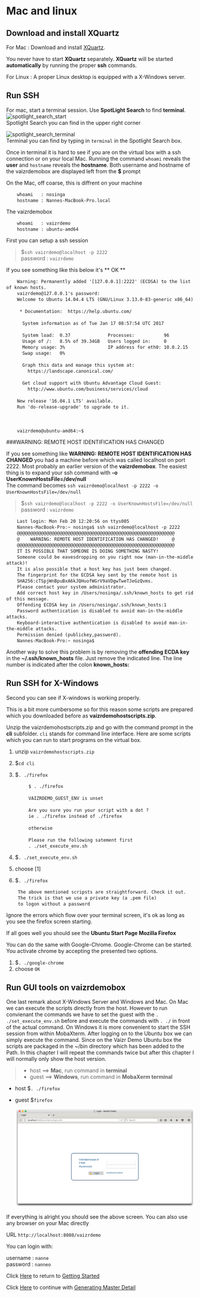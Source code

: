 # Mac and linux

## Download and install XQuartz

For Mac : Download and install <a href='https://www.xquartz.org/' target='_blank'>XQuartz</a>.  

You never have to start **XQuartz** separately. **XQuartz** will be started **automatically** by running the proper **ssh** commands.  

For Linux : A proper Linux desktop is equipped with a X-Windows server.

## Run SSH

For mac, start a terminal session. Use **SpotLight Search** to find **terminal**. 
![spotlight_search_start](./../../images/spotlight_search_start.png)  
Spotlight Search you can find in the upper right corner  


![spotlight_search_terminal](./../../images/spotlight_search_terminal.png)  
Terminal you can find by typing in `terminal` in the Spotlight Search box.

Once in terminal it is hard to see if you are on the virtual box with a ssh connection or on your local Mac. Running the command `whoami` reveals the **user** and `hostname` reveals the **hostname**. Both username and hostname of the vaizrdemobox are displayed left from the **$** prompt 

On the Mac, off coarse, this is diffrent on your machine

        whoami   : nosinga
        hostname : Nannes-MacBook-Pro.local

The vaizrdemobox

        whoami   : vaizrdemo
        hostname : ubuntu-amd64

First you can setup a ssh session  
> $`ssh vaizrdemo@localhost -p 2222`  
> password : `vaizrdemo`

If you see something like this below it's ** OK **

        Warning: Permanently added '[127.0.0.1]:2222' (ECDSA) to the list of known hosts.
        vaizrdemo@127.0.0.1's password:
        Welcome to Ubuntu 14.04.4 LTS (GNU/Linux 3.13.0-83-generic x86_64)

         * Documentation:  https://help.ubuntu.com/

          System information as of Tue Jan 17 08:57:54 UTC 2017

          System load:  0.37              Processes:           96
          Usage of /:   8.5% of 39.34GB   Users logged in:     0
          Memory usage: 3%                IP address for eth0: 10.0.2.15
          Swap usage:   0%

          Graph this data and manage this system at:
            https://landscape.canonical.com/

          Get cloud support with Ubuntu Advantage Cloud Guest:
            http://www.ubuntu.com/business/services/cloud

        New release '16.04.1 LTS' available.
        Run 'do-release-upgrade' to upgrade to it.



        vaizrdemo@ubuntu-amd64:~$

###WARNING: REMOTE HOST IDENTIFICATION HAS CHANGED

If you see something like **WARNING: REMOTE HOST IDENTIFICATION HAS CHANGED** you had a machine before which was called localhost on port 2222. Most probably an earlier version of the **vaizrdemobox**.  The easiest thing is to expand your ssh command with **-o UserKnownHostsFile=/dev/null**  
The command becomes `ssh vaizrdemo@localhost -p 2222 -o UserKnownHostsFile=/dev/null`

> $`ssh vaizrdemo@localhost -p 2222 -o UserKnownHostsFile=/dev/null`  
> password : `vaizrdemo`


        Last login: Mon Feb 20 12:20:56 on ttys005
        Nannes-MacBook-Pro:~ nosinga$ ssh vaizrdemo@localhost -p 2222
        @@@@@@@@@@@@@@@@@@@@@@@@@@@@@@@@@@@@@@@@@@@@@@@@@@@@@@@@@@@
        @    WARNING: REMOTE HOST IDENTIFICATION HAS CHANGED!     @
        @@@@@@@@@@@@@@@@@@@@@@@@@@@@@@@@@@@@@@@@@@@@@@@@@@@@@@@@@@@
        IT IS POSSIBLE THAT SOMEONE IS DOING SOMETHING NASTY!
        Someone could be eavesdropping on you right now (man-in-the-middle attack)!
        It is also possible that a host key has just been changed.
        The fingerprint for the ECDSA key sent by the remote host is
        SHA256:cTSpjWnBpuBxA6kJQHuofWGrV9aVDgwTweTJeGzQvms.
        Please contact your system administrator.
        Add correct host key in /Users/nosinga/.ssh/known_hosts to get rid of this message.
        Offending ECDSA key in /Users/nosinga/.ssh/known_hosts:1
        Password authentication is disabled to avoid man-in-the-middle attacks.
        Keyboard-interactive authentication is disabled to avoid man-in-the-middle attacks.
        Permission denied (publickey,password).
        Nannes-MacBook-Pro:~ nosinga$ 

Another way to solve this problem is by removing the **offending ECDA key** in the **~/.ssh/known_hosts** file. Just remove the indicated line. The line number is indicated after the colon **known_hosts:**


## Run SSH for X-Windows
Second you can see if X-windows is working properly.  

This is a bit more cumbersome so for this reason some scripts are prepared which you downloaded before as **vaizrdemohostscripts.zip**.  

Unzip the vaizrdemohostscripts.zip and go with the command prompt in the **cli** subfolder. `cli` stands for command line interface. Here are some scripts which you can run to start programs on the virtual box.

1. unzip `vaizrdemohostscripts.zip`
2. $`cd cli`
3. $`. ./firefox`

            $ . ./firefox

            VAIZRDEMO_GUEST_ENV is unset

            Are you sure you run your script with a dot ?
            ie . ./firefox instead of ./firefox

            otherwise

            Please run the following satement first
            . ./set_execute_env.sh

4. $`. ./set_execute_env.sh`
5. choose [1]
6. $`. ./firefox`

        The above mentioned scripsts are straightforward. Check it out. 
        The trick is that we use a private key (a .pem file) 
        to logon without a password

Ignore the errors which flow over your terminal screen, it's ok as long as you see the firefox screen starting.  

If all goes well you should see the **Ubuntu Start Page Mozilla Firefox**  

You can do the same with Google-Chrome. Google-Chrome can be started. You activate chrome by accepting the presented two options.

1. $`. ./google-chrome`
2. choose `OK`

## Run GUI tools on vaizrdemobox
One last remark about X-Windows Server and Windows and Mac. On Mac we can execute the scripts directly from the host. However to run convienant the commands we have to set the guest with the `. ./set_execute_env.sh` before and execute the commands with `. ./` in front of the actual command. On Windows it is more convenient to start the SSH session from within MobaXterm. After logging on to the Ubuntu box we can simply execute the command. Since on the Vaizr Demo Ubuntu box the scripts are packaged in the ~/bin directory which has been added to the Path. In this chapter I will repeat the commands twice but after this chapter I will normally only show the host version.

>  * host ==> **Mac**, run command in **terminal**
>   * guest ==> **Windows**, run command in **MobaXerm terminal**  

* host  $`. ./firefox`
* guest $`firefox`

    ![firefox_vaizrdemo](./../images/firefox_vaizrdemo.png)

If everything is alright you should see the above screen. You can also use any browser on your Mac directly  

URL `http://localhost:8080/vaizrdemo`  

You can login with:

username : `nanne`  
password : `nanneo`  

Click [Here](./../../../professionalpowerui/gettingstarted) to return to [Getting Started](./../../../professionalpowerui/gettingstarted)  

Click [Here](./../../../professionalpowerui/masterdetail) to continue with [Generating Master Detail](./../../../professionalpowerui/masterdetail)
